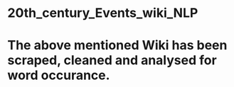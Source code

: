 # 20th_century_Events_wiki_NLP

# The above mentioned Wiki has been scraped, cleaned and analysed for word occurance.
